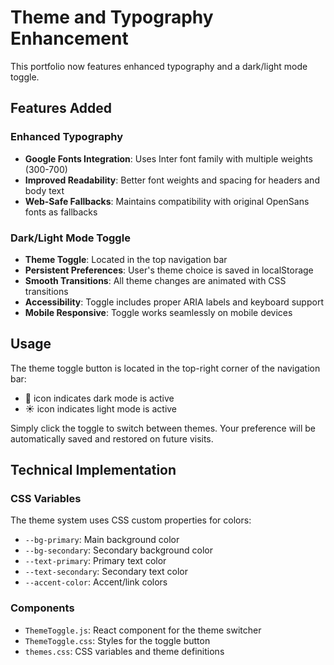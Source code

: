 # Theme and Typography Enhancement

This portfolio now features enhanced typography and a dark/light mode toggle.

## Features Added

### Enhanced Typography
- **Google Fonts Integration**: Uses Inter font family with multiple weights (300-700)
- **Improved Readability**: Better font weights and spacing for headers and body text
- **Web-Safe Fallbacks**: Maintains compatibility with original OpenSans fonts as fallbacks

### Dark/Light Mode Toggle
- **Theme Toggle**: Located in the top navigation bar
- **Persistent Preferences**: User's theme choice is saved in localStorage
- **Smooth Transitions**: All theme changes are animated with CSS transitions
- **Accessibility**: Toggle includes proper ARIA labels and keyboard support
- **Mobile Responsive**: Toggle works seamlessly on mobile devices

## Usage

The theme toggle button is located in the top-right corner of the navigation bar:
- 🌙 icon indicates dark mode is active
- ☀️ icon indicates light mode is active

Simply click the toggle to switch between themes. Your preference will be automatically saved and restored on future visits.

## Technical Implementation

### CSS Variables
The theme system uses CSS custom properties for colors:
- `--bg-primary`: Main background color
- `--bg-secondary`: Secondary background color  
- `--text-primary`: Primary text color
- `--text-secondary`: Secondary text color
- `--accent-color`: Accent/link colors

### Components
- `ThemeToggle.js`: React component for the theme switcher
- `ThemeToggle.css`: Styles for the toggle button
- `themes.css`: CSS variables and theme definitions